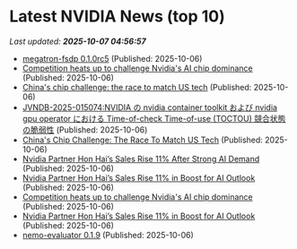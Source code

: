 # Latest NVIDIA News (top 10)
_Last updated: **2025-10-07 04:56:57**_

- [megatron-fsdp 0.1.0rc5](https://pypi.org/project/megatron-fsdp/0.1.0rc5/) (Published: 2025-10-06)
- [Competition heats up to challenge Nvidia's AI chip dominance](https://economictimes.indiatimes.com/tech/technology/competition-heats-up-to-challenge-nvidias-ai-chip-dominance/articleshow/124329646.cms) (Published: 2025-10-06)
- [China's chip challenge: the race to match US tech](https://economictimes.indiatimes.com/tech/technology/chinas-chip-challenge-the-race-to-match-us-tech/articleshow/124329459.cms) (Published: 2025-10-06)
- [JVNDB-2025-015074:NVIDIA の nvidia container toolkit および nvidia gpu operator における Time-of-check Time-of-use (TOCTOU) 競合状態の脆弱性](http://vrda.jpcert.or.jp/feed/ja/JVNiPedia_JVNDB-2025-015074_AD_1.html) (Published: 2025-10-06)
- [China's Chip Challenge: The Race To Match US Tech](https://www.ibtimes.com/chinas-chip-challenge-race-match-us-tech-3785667) (Published: 2025-10-06)
- [Nvidia Partner Hon Hai’s Sales Rise 11% After Strong AI Demand](https://www.livemint.com/companies/news/nvidia-partner-hon-hai-s-sales-rise-11-after-strong-ai-demand-11759717461098.html) (Published: 2025-10-06)
- [Nvidia Partner Hon Hai’s Sales Rise 11% in Boost for AI Outlook](https://www.livemint.com/companies/news/nvidia-partner-hon-hai-s-sales-rise-11-in-boost-for-ai-outlook-11759717461438.html) (Published: 2025-10-06)
- [Competition heats up to challenge Nvidia's AI chip dominance](https://biztoc.com/x/7bd8cd2b64651b04) (Published: 2025-10-06)
- [Nvidia Partner Hon Hai’s Sales Rise 11% in Boost for AI Outlook](https://finance.yahoo.com/news/nvidia-partner-hon-hai-meets-075225125.html) (Published: 2025-10-06)
- [nemo-evaluator 0.1.9](https://pypi.org/project/nemo-evaluator/0.1.9/) (Published: 2025-10-06)
